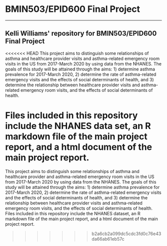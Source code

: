 # BMIN503/EPID600 Final Project
---
Kelli Williams' repository for BMIN503/EPID600 Final Project
---
<<<<<<< HEAD
This project aims to distinguish some relationships of asthma and healthcare provider visits and asthma-related emergency room visits in the US from 2017-March 2020 by using data from the NHANES. The goals of this study will be attained through the aims: 1) determine asthma prevalence for 2017-March 2020, 2) determine the rate of asthma-related emergency visits and the effects of social determinants of health, and 3) determine the relationship between healthcare provider visits and asthma-related emergency room visits, and the effects of social determinants of health.

Files included in this repository include the NHANES data set, an R markdown file of the main project report, and a html document of the main project report.
=======
This project aims to distinguish some relationships of asthma and healthcare provider and asthma-related emergency room visits in the US from 2017-March 2020 by using data from the NHANES. The goals of this study will be attained through the aims: 1) determine asthma prevalence for 2017-March 2020, 2) determine the rate of asthma-related emergency visits and the effects of social determinants of health, and 3) determine the relationship between healthcare provider visits and asthma-related emergency room visits, and the effects of social determinants of health.
Files included in this repository include the NHANES dataset, an R markdown file of the main project report, and a html document of the main project report.
>>>>>>> b2a6cb2a099dc5cdc3fd0c76e43da66ab61eb57c

